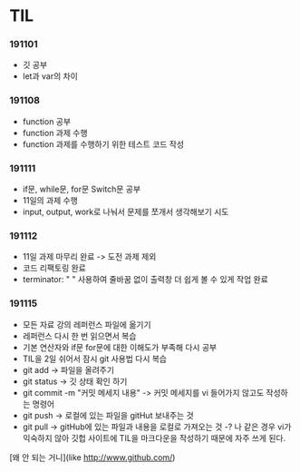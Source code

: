# TIL

### 191101
* 깃 공부
* let과 var의 차이

### 191108
* function 공부
* function 과제 수행
* function 과제를 수행하기 위한 테스트 코드 작성

### 191111
* if문, while문, for문 Switch문 공부
* 11일의 과제 수행
* input, output, work로 나눠서 문제를 쪼개서 생각해보기 시도

### 191112
* 11일 과제 마무리 완료 -> 도전 과제 제외
* 코드 리팩토링 완료
* terminator: " " 사용하여 줄바꿈 없이 출력창 더 쉽게 볼 수 있게 작업 완료

### 191115
* 모든 자료 강의 레퍼런스 파일에 옮기기
* 레퍼런스 다시 한 번 읽으면서 복습
* 기본 연산자와 if문 for문에 대한 이해도가 부족해 다시 공부
* TIL을 2일 쉬어서 잠시 git 사용법 다시 복습
* git add -> 파일을 올려주기 
* git status -> 깃 상태 확인 하기 
* git commit -m "커밋 메세지 내용" -> 커밋 메세지를 vi 들어가지 않고도 작성하는 명령어
* git push -> 로컬에 있는 파일을 gitHut 보내주는 것
* git pull -> gitHub에 있는 파일과 내용을 로컬로 가져오는 것 -? 나 같은 경우 vi가 익숙하지 않아 깃헙 사이트에 TIL을 마크다운을 작성하기 때문에 자주 쓰게 된다.

[왜 안 되는 거니](like http://www.github.com/)
